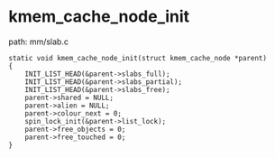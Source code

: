 kmem_cache_node_init
========================================

path: mm/slab.c
```
static void kmem_cache_node_init(struct kmem_cache_node *parent)
{
    INIT_LIST_HEAD(&parent->slabs_full);
    INIT_LIST_HEAD(&parent->slabs_partial);
    INIT_LIST_HEAD(&parent->slabs_free);
    parent->shared = NULL;
    parent->alien = NULL;
    parent->colour_next = 0;
    spin_lock_init(&parent->list_lock);
    parent->free_objects = 0;
    parent->free_touched = 0;
}
```